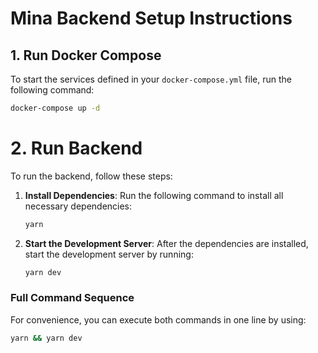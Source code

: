 # Mina Backend Setup Instructions

## 1. Run Docker Compose

To start the services defined in your `docker-compose.yml` file, run the following command:

```bash
docker-compose up -d
 ```



# 2. Run Backend

To run the backend, follow these steps:

1. **Install Dependencies**: Run the following command to install all necessary dependencies:

    ```bash
    yarn
    ```

2. **Start the Development Server**: After the dependencies are installed, start the development server by running:

    ```bash
    yarn dev
    ```

### Full Command Sequence

For convenience, you can execute both commands in one line by using:

```bash
yarn && yarn dev